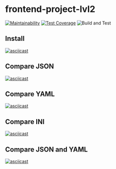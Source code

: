 # frontend-project-lvl2

[![Maintainability](https://api.codeclimate.com/v1/badges/c1d02d4a148a3774406f/maintainability)](https://codeclimate.com/github/vermucht/frontend-project-lvl2/maintainability)
[![Test Coverage](https://api.codeclimate.com/v1/badges/c1d02d4a148a3774406f/test_coverage)](https://codeclimate.com/github/vermucht/frontend-project-lvl2/test_coverage)
![Build and Test](https://github.com/vermucht/frontend-project-lvl2/workflows/Build%20and%20Test/badge.svg)

## Install

[![asciicast](https://asciinema.org/a/C5dNLIydUXMTvoNB66VqJaoQy.svg)](https://asciinema.org/a/C5dNLIydUXMTvoNB66VqJaoQy)

## Compare JSON

[![asciicast](https://asciinema.org/a/GtBNL9FUWGo7A9QC4NVo1ybtf.svg)](https://asciinema.org/a/GtBNL9FUWGo7A9QC4NVo1ybtf)

## Compare YAML

[![asciicast](https://asciinema.org/a/SWFJ6zmulriXwFUdYePhzyBBc.svg)](https://asciinema.org/a/SWFJ6zmulriXwFUdYePhzyBBc)

## Compare INI

[![asciicast](https://asciinema.org/a/cs5uwZ3Jm8zSYFwIxWLcNmW5Q.svg)](https://asciinema.org/a/cs5uwZ3Jm8zSYFwIxWLcNmW5Q)

## Compare JSON and YAML

[![asciicast](https://asciinema.org/a/lJP8fC0d8BK9kIgP95wLIm41f.svg)](https://asciinema.org/a/lJP8fC0d8BK9kIgP95wLIm41f)

